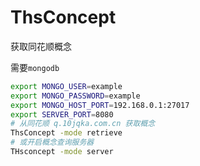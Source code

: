 # ThsConcept

获取同花顺概念

需要`mongodb`

```bash
export MONGO_USER=example
export MONGO_PASSWORD=example
export MONGO_HOST_PORT=192.168.0.1:27017
export SERVER_PORT=8080
# 从同花顺 q.10jqka.com.cn 获取概念 
ThsConcept -mode retrieve
# 或开启概念查询服务器
THsconcept -mode server
```